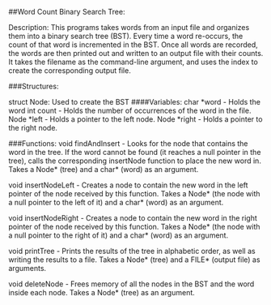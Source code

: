 ##Word Count Binary Search Tree:

Description:  This programs takes words from an input file and organizes them into a binary search tree (BST).  Every time a word re-occurs, the
count of that word is incremented in the BST.  Once all words are recorded, the words are then printed out and written to an output file with their
counts.  It takes the filename as the command-line argument, and uses the index to create the corresponding output file.

###Structures:

struct Node: Used to create the BST
####Variables:
char *word - Holds the word
int count - Holds the number of occurrences of the word in the file.
Node *left - Holds a pointer to the left node.
Node *right - Holds a pointer to the right node.

###Functions:
void findAndInsert - Looks for the node that contains the word in the tree.  If the word cannot be found (it reaches a null
pointer in the tree), calls the corresponding insertNode function to place the new word in.  Takes a Node* (tree) and a
char* (word) as an argument.

void insertNodeLeft - Creates a node to contain the new word in the left pointer of the node received by this function.
Takes a Node* (the node with a null pointer to the left of it) and a char* (word) as an argument.

void insertNodeRight - Creates a node to contain the new word in the right pointer of the node received by this function.
Takes a Node* (the node with a null pointer to the right of it) and a char* (word) as an argument.

void printTree - Prints the results of the tree in alphabetic order, as well as writing the results to a file.  Takes
a Node* (tree) and a FILE* (output file) as arguments.

void deleteNode - Frees memory of all the nodes in the BST and the word inside each node.  Takes a Node* (tree) as an argument.